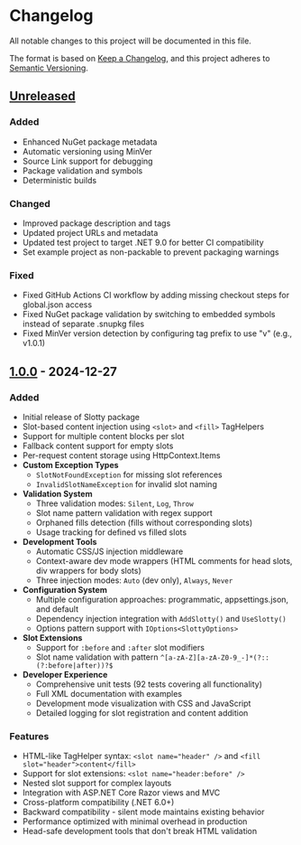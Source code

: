 # Changelog

All notable changes to this project will be documented in this file.

The format is based on [Keep a Changelog](https://keepachangelog.com/en/1.0.0/),
and this project adheres to [Semantic Versioning](https://semver.org/spec/v2.0.0.html).

## [Unreleased]

### Added
- Enhanced NuGet package metadata
- Automatic versioning using MinVer
- Source Link support for debugging
- Package validation and symbols
- Deterministic builds

### Changed
- Improved package description and tags
- Updated project URLs and metadata
- Updated test project to target .NET 9.0 for better CI compatibility
- Set example project as non-packable to prevent packaging warnings

### Fixed
- Fixed GitHub Actions CI workflow by adding missing checkout steps for global.json access
- Fixed NuGet package validation by switching to embedded symbols instead of separate .snupkg files
- Fixed MinVer version detection by configuring tag prefix to use "v" (e.g., v1.0.1)

## [1.0.0] - 2024-12-27

### Added
- Initial release of Slotty package
- Slot-based content injection using `<slot>` and `<fill>` TagHelpers
- Support for multiple content blocks per slot
- Fallback content support for empty slots
- Per-request content storage using HttpContext.Items
- **Custom Exception Types**
  - `SlotNotFoundException` for missing slot references
  - `InvalidSlotNameException` for invalid slot naming
- **Validation System**
  - Three validation modes: `Silent`, `Log`, `Throw`
  - Slot name pattern validation with regex support
  - Orphaned fills detection (fills without corresponding slots)
  - Usage tracking for defined vs filled slots
- **Development Tools**
  - Automatic CSS/JS injection middleware
  - Context-aware dev mode wrappers (HTML comments for head slots, div wrappers for body slots)
  - Three injection modes: `Auto` (dev only), `Always`, `Never`
- **Configuration System**
  - Multiple configuration approaches: programmatic, appsettings.json, and default
  - Dependency injection integration with `AddSlotty()` and `UseSlotty()`
  - Options pattern support with `IOptions<SlottyOptions>`
- **Slot Extensions**
  - Support for `:before` and `:after` slot modifiers
  - Slot name validation with pattern `^[a-zA-Z][a-zA-Z0-9_-]*(?::(?:before|after))?$`
- **Developer Experience**
  - Comprehensive unit tests (92 tests covering all functionality)
  - Full XML documentation with examples
  - Development mode visualization with CSS and JavaScript
  - Detailed logging for slot registration and content addition

### Features
- HTML-like TagHelper syntax: `<slot name="header" />` and `<fill slot="header">content</fill>`
- Support for slot extensions: `<slot name="header:before" />`
- Nested slot support for complex layouts
- Integration with ASP.NET Core Razor views and MVC
- Cross-platform compatibility (.NET 6.0+)
- Backward compatibility - silent mode maintains existing behavior
- Performance optimized with minimal overhead in production
- Head-safe development tools that don't break HTML validation

[Unreleased]: https://github.com/AaronLayton/slotty/compare/v1.0.0...HEAD
[1.0.0]: https://github.com/AaronLayton/slotty/releases/tag/v1.0.0 